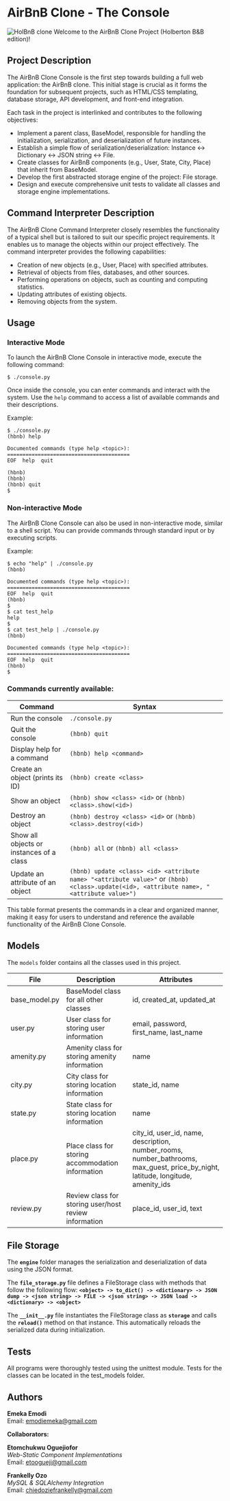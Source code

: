 # AirBnB Clone - The Console

![HolBnB clone](https://github.com/monoprosito/AirBnB_clone/blob/feature/console/hBnB.png?raw=true)
Welcome to the AirBnB Clone Project (Holberton B&B edition)!

## Project Description

The AirBnB Clone Console is the first step towards building a full web application: the AirBnB clone. This initial stage is crucial as it forms the foundation for subsequent projects, such as HTML/CSS templating, database storage, API development, and front-end integration.

Each task in the project is interlinked and contributes to the following objectives:

* Implement a parent class, BaseModel, responsible for handling the initialization, serialization, and deserialization of future instances.
* Establish a simple flow of serialization/deserialization: Instance <-> Dictionary <-> JSON string <-> File.
* Create classes for AirBnB components (e.g., User, State, City, Place) that inherit from BaseModel.
* Develop the first abstracted storage engine of the project: File storage.
* Design and execute comprehensive unit tests to validate all classes and storage engine implementations.


## Command Interpreter Description
The AirBnB Clone Command Interpreter closely resembles the functionality of a typical shell but is tailored to suit our specific project requirements. It enables us to manage the objects within our project effectively. The command interpreter provides the following capabilities:

* Creation of new objects (e.g., User, Place) with specified attributes.
* Retrieval of objects from files, databases, and other sources.
* Performing operations on objects, such as counting and computing statistics.
* Updating attributes of existing objects.
* Removing objects from the system.

## Usage

### Interactive Mode

To launch the AirBnB Clone Console in interactive mode, execute the following command:

```
$ ./console.py
```

Once inside the console, you can enter commands and interact with the system. Use the `help` command to access a list of available commands and their descriptions.

Example:

```
$ ./console.py
(hbnb) help

Documented commands (type help <topic>):
========================================
EOF  help  quit

(hbnb)
(hbnb)
(hbnb) quit
$
```

### Non-interactive Mode

The AirBnB Clone Console can also be used in non-interactive mode, similar to a shell script. You can provide commands through standard input or by executing scripts.

Example:

```
$ echo "help" | ./console.py
(hbnb)

Documented commands (type help <topic>):
========================================
EOF  help  quit
(hbnb)
$
$ cat test_help
help
$
$ cat test_help | ./console.py
(hbnb)

Documented commands (type help <topic>):
========================================
EOF  help  quit
(hbnb)
$
```

### Commands currently available:

| Command | Syntax |
| ------- | ------- |
| Run the console | `./console.py` |
| Quit the console | `(hbnb) quit` |
| Display help for a command | `(hbnb) help <command>` |
| Create an object (prints its ID) | `(hbnb) create <class>` |
| Show an object | `(hbnb) show <class> <id>` or `(hbnb) <class>.show(<id>)` |
| Destroy an object | `(hbnb) destroy <class> <id>` or `(hbnb) <class>.destroy(<id>)` |
| Show all objects or instances of a class | `(hbnb) all` or `(hbnb) all <class>` |
| Update an attribute of an object | `(hbnb) update <class> <id> <attribute name> "<attribute value>"` or `(hbnb) <class>.update(<id>, <attribute name>, "<attribute value>")` |

This table format presents the commands in a clear and organized manner, making it easy for users to understand and reference the available functionality of the AirBnB Clone Console.


## Models

The `models` folder contains all the classes used in this project.

| File         | Description                               | Attributes                                                                                             |
| ------------ | ----------------------------------------- | ------------------------------------------------------------------------------------------------------ |
| base_model.py | BaseModel class for all other classes     | id, created_at, updated_at                                                                             |
| user.py      | User class for storing user information    | email, password, first_name, last_name                                                                 |
| amenity.py   | Amenity class for storing amenity information | name                                                                                                   |
| city.py      | City class for storing location information | state_id, name                                                                                         |
| state.py     | State class for storing location information | name                                                                                                   |
| place.py     | Place class for storing accommodation information | city_id, user_id, name, description, number_rooms, number_bathrooms, max_guest, price_by_night, latitude, longitude, amenity_ids |
| review.py    | Review class for storing user/host review information | place_id, user_id, text                                                                           |

## File Storage
The **`engine`** folder manages the serialization and deserialization of data using the JSON format.

The **`file_storage.py`** file defines a FileStorage class with methods that follow the following flow: **`<object> -> to_dict() -> <dictionary> -> JSON dump -> <json string> -> FILE -> <json string> -> JSON load -> <dictionary> -> <object>`**

The **`__init__.py`** file instantiates the FileStorage class as **`storage`** and calls the **`reload()`** method on that instance. This automatically reloads the serialized data during initialization.

## Tests
All programs were thoroughly tested using the unittest module. Tests for the classes can be located in the test_models folder.

## Authors

**Emeka Emodi**   
Email: emodiemeka@gmail.com

**Collaborators:**

**Etomchukwu Oguejiofor**  
*Web-Static Component Implementations*  
Email: etoogueji@gmail.com

**Frankelly Ozo**  
*MySQL & SQLAlchemy Integration*  
Email: chiedoziefrankelly@gmail.com

